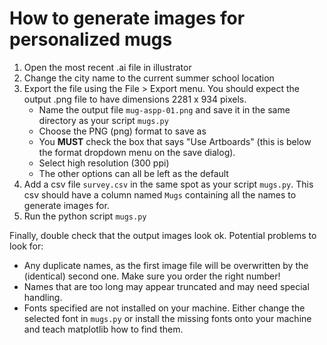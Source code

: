 # How to generate images for personalized mugs

1. Open the most recent .ai file in illustrator
2. Change the city name to the current summer school location
3. Export the file using the File > Export menu. You should expect the output .png file to have dimensions 2281 x 934 pixels. 
    - Name the output file `mug-aspp-01.png` and save it in the same directory as your script `mugs.py`
    - Choose the PNG (png) format to save as
    - You **MUST** check the box that says "Use Artboards" (this is below the format dropdown menu on the save dialog).
    - Select high resolution (300 ppi)
    - The other options can all be left as the default
4. Add a csv file `survey.csv` in the same spot as your script `mugs.py`. This csv should have a column named `Mugs` containing all the names to generate images for.
5. Run the python script `mugs.py`

Finally, double check that the output images look ok. Potential problems to look for:
- Any duplicate names, as the first image file will be overwritten by the (identical) second one. Make sure you order the right number!
- Names that are too long may appear truncated and may need special handling.
- Fonts specified are not installed on your machine. Either change the selected font in `mugs.py` or install the missing fonts onto your machine and teach matplotlib how to find them.
